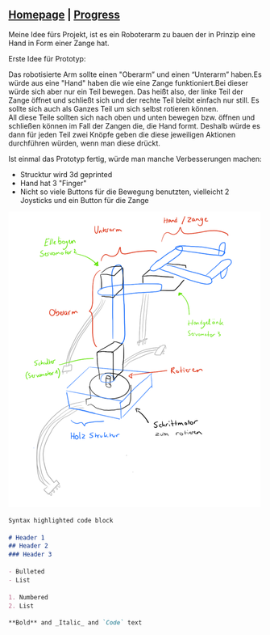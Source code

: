 ## [Homepage](https://sarabelz.github.io/Roboterarm/index) | [Progress](https://sarabelz.github.io/Roboterarm/Progress)               
  

Meine Idee fürs Projekt, ist es ein Roboterarm zu bauen der in Prinzip eine Hand in Form einer Zange hat. 

Erste Idee für Prototyp:

Das robotisierte Arm sollte einen "Oberarm” und einen “Unterarm” haben.Es würde aus eine "Hand" haben die wie eine Zange funktioniert.Bei dieser würde sich aber nur ein Teil bewegen. Das heißt also, der linke Teil der Zange öffnet und schließt sich und der rechte Teil bleibt einfach nur still. Es sollte sich auch als Ganzes Teil um sich selbst rotieren können.  
All diese Teile sollten sich nach oben und unten bewegen bzw. öffnen und schließen können im Fall der Zangen die, die Hand formt. Deshalb würde es dann für jeden Teil zwei Knöpfe geben die diese jeweiligen Aktionen durchführen würden, wenn man diese drückt.

Ist einmal das Prototyp fertig, würde man manche Verbesserungen machen:

- Strucktur wird 3d geprinted
- Hand hat 3 "Finger"
- Nicht so viele Buttons für die Bewegung benutzten, vielleicht 2 Joysticks und ein Button für die Zange

![Skizze der Projektidee](https://github.com/SaraBelz/Roboterarm/blob/Webseite/images/Ilustracio_n_sin_ti_tulos.png)


```markdown
Syntax highlighted code block

# Header 1
## Header 2
### Header 3

- Bulleted
- List

1. Numbered
2. List

**Bold** and _Italic_ and `Code` text




